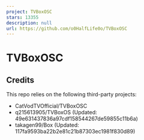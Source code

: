 ```yaml
---
project: TVBoxOSC
stars: 13355
description: null
url: https://github.com/o0HalfLife0o/TVBoxOSC
---
```


TVBoxOSC
========

Credits
-------

This repo relies on the following third-party projects:

-   CatVodTVOfficial/TVBoxOSC
-   q215613905/TVBoxOS (Updated: 49e631437836a97cdf158544267de59855c11b6a)
-   takagen99/Box (Updated: 117fa9593ba22b2e81c21b87303ec1981f830d89)
